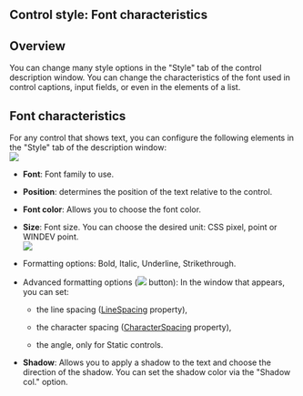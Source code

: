 
## Control style: Font characteristics
			

<a name="NOTE1"></a>
<a name="NOTE1_1"></a>


## Overview
<a name="overview_ELTTEXTE000085"></a>
You can change many style options in the "Style" tab of the control description window. You can change the characteristics of the font used in control captions, input fields, or even in the elements of a list. 

<a name="NOTE2"></a>
<a name="NOTE2_1"></a>


## Font characteristics
<a name="font_characteristics_ELTTEXTE000109"></a>
For any control that shows text, you can configure the following elements in the "Style" tab of the description window: <br>![](https://doc.pcsoft.fr/en-US/images/image.awp?langid=3&name=Stylle_surcharge%202.gif)


- **Font**: Font family to use. 

- **Position**: determines the position of the text relative to the control. 

- **Font color**: Allows you to choose the font color. 

- **Size**: Font size. You can choose the desired unit: CSS pixel, point or WINDEV point. <br>![](https://doc.pcsoft.fr/en-US/images/image.awp?langid=3&name=Style_Unit%E9_interligne%20-%20HC%20N%B0002%201.gif)


- Formatting options: Bold, Italic, Underline, Strikethrough. 

- Advanced formatting options (![](https://doc.pcsoft.fr/en-US/images/image.awp?langid=3&name=Style_Unit%E9_interligne%20-%20HC%20N%B0001%201.gif) button): In the window that appears, you can set: 

	- the line spacing ([LineSpacing](../Proprietes/1410088366.md) property),

	- the character spacing ([CharacterSpacing](../Proprietes/1410088367.md) property),

	- the angle, only for Static controls. 




- **Shadow**: Allows you to apply a shadow to the text and choose the direction of the shadow. You can set the shadow color via the "Shadow col." option. 





